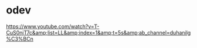 # odev
https://www.youtube.com/watch?v=T-CuS0njT7c&amp;list=LL&amp;index=1&amp;t=5s&amp;ab_channel=duhanilg%C3%BCn
